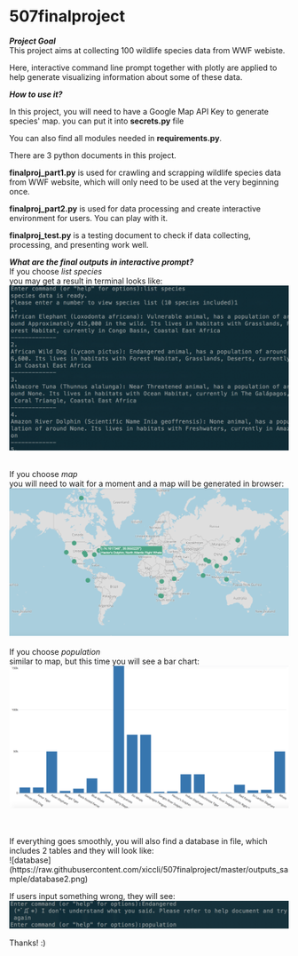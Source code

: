 # 507finalproject

***Project Goal*** </br>
This project aims at collecting 100 wildlife species data from WWF webiste.

Here, interactive command line prompt together with plotly are applied to help generate visualizing information about some of these data.

***How to use it?*** </br>

In this project, you will need to have a Google Map API Key to generate species' map. you can put it into **secrets.py** file </br>

You can also find all modules needed in **requirements.py**. </br>

There are 3 python documents in this project. </br>

**finalproj_part1.py** is used for crawling and scrapping wildlife species data from WWF website, which will only need to be used at the very beginning once. </br>

**finalproj_part2.py** is used for data processing and create interactive environment for users. You can play with it. </br>

**finalproj_test.py** is a testing document to check if data collecting, processing, and presenting work well. </br>

***What are the final outputs in interactive prompt?*** </br>
If you choose *list species* </br>
you may get a result in terminal looks like: </br>
![listofspecies](https://raw.githubusercontent.com/xiccli/507finalproject/master/outputs_sample/listspecies.png)
</br>
</br>

If you choose *map* </br>
you will need to wait for a moment and a map will be generated in browser: </br>
![speciesmap](https://raw.githubusercontent.com/xiccli/507finalproject/master/outputs_sample/map.png)
</br>
</br>
If you choose *population* </br>
similar to map, but this time you will see a bar chart: </br>
![barchartofpopulation](https://raw.githubusercontent.com/xiccli/507finalproject/master/outputs_sample/population.png)

</br>
</br>
If everything goes smoothly, you will also find a database in file, which includes 2 tables and they will look like: </br>
![database](https://raw.githubusercontent.com/xiccli/507finalproject/master/outputs_sample/database2.png)

If users input something wrong, they will see:
![wrongmsg](https://raw.githubusercontent.com/xiccli/507finalproject/master/outputs_sample/errormsg.png)


Thanks! :)
